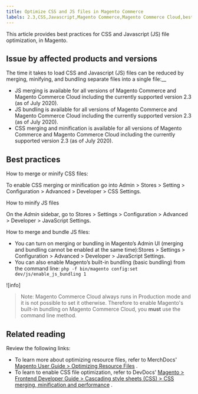 ```yaml
---
title: Optimize CSS and JS files in Magento Commerce
labels: 2.3,CSS,Javascript,Magento Commerce,Magento Commerce Cloud,best practices,configuration,file optimization,performance
---
```


This article provides best practices for CSS and Javascript (JS) file optimization, in Magento.

## Issue by affected products and versions

The time it takes to load CSS and Javascript (JS) files can be reduced by merging, minifying, and bundling separate files into a single file:\_\_

* JS merging is available for all versions of Magento Commerce and Magento Commerce Cloud including the currently supported version 2.3 (as of July 2020).
* JS bundling is available for all versions of Magento Commerce and Magento Commerce Cloud including the currently supported version 2.3 (as of July 2020).
* CSS merging and minification is available for all versions of Magento Commerce and Magento Commerce Cloud including the currently supported version 2.3 (as of July 2020).

## Best practices

How to merge or minify CSS files:

To enable CSS merging or minification go into Admin > Stores > Setting > Configuration > Advanced > Developer > CSS Settings.

How to minify JS files

On the *Admin* sidebar, go to Stores > Settings > Configuration > Advanced > Developer > JavaScript Settings.

How to merge and bundle JS files:

* You can turn on merging or bundling in Magento’s Admin UI (merging and bundling cannot be enabled at the same time):Stores > Settings > Configuration > Advanced > Developer > JavaScript Settings.
* You can also enable Magento’s built-in bundling (basic bundling) from the command line: `php -f bin/magento config:set dev/js/enable_js_bundling 1` 

![info]
>
>Note: Magento Commerce Cloud always runs in Production mode and it is not possible to set it otherwise. Therefore to enable Magento's built-in bundling on Magento Commerce Cloud, you **must** use the command line method.


## Related reading

Review the following links:

* To learn more about optimizing resource files, refer to MerchDocs' [Magento User Guide > Optimizing Resource Files](https://docs.magento.com/user-guide/system/file-optimization.html) .    
* To learn to enable CSS file optimization, refer to DevDocs' [Magento > Frontend Developer Guide > Cascading style sheets (CSS) > CSS merging, minification and performance](https://devdocs.magento.com/guides/v2.3/frontend-dev-guide/css-topics/css-overview.html#css-merging-minification-and-performance) .    

